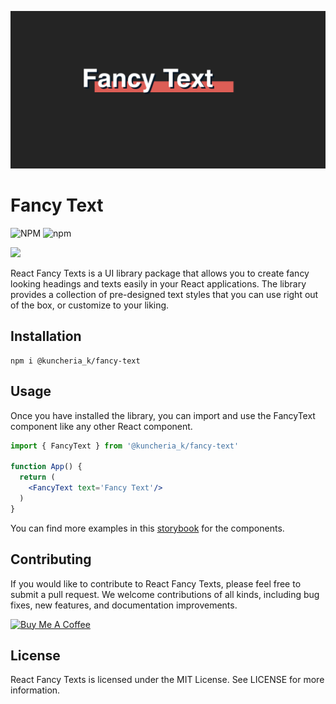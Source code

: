 ![](docs/cover.png)
# Fancy Text
![NPM](https://img.shields.io/npm/l/@kuncheria_k/fancy-text) ![npm](https://img.shields.io/npm/v/@kuncheria_k/fancy-text) 

<a href="https://www.chromatic.com/library?appId=6430616c9dd94421cb7112ed" target="_blank"><img src="https://raw.githubusercontent.com/storybooks/brand/master/badge/badge-storybook.svg"></a>

React Fancy Texts is a UI library package that allows you to create fancy looking headings and texts easily in your React applications. The library provides a collection of pre-designed text styles that you can use right out of the box, or customize to your liking.

## Installation 
```
npm i @kuncheria_k/fancy-text
```

## Usage
Once you have installed the library, you can import and use the FancyText component like any other React component.
```jsx
import { FancyText } from '@kuncheria_k/fancy-text'

function App() {
  return (
    <FancyText text='Fancy Text'/>
  )
}
```
You can find more examples in this [storybook](https://www.chromatic.com/library?appId=6430616c9dd94421cb7112ed) for the components. 

## Contributing
If you would like to contribute to React Fancy Texts, please feel free to submit a pull request. We welcome contributions of all kinds, including bug fixes, new features, and documentation improvements.

<a href="https://www.buymeacoffee.com/kuncheria" target="_blank"><img src="https://cdn.buymeacoffee.com/buttons/v2/default-yellow.png" alt="Buy Me A Coffee" style="height: 60px !important;width: 217px !important;" ></a>
## License
React Fancy Texts is licensed under the MIT License. See LICENSE for more information.

